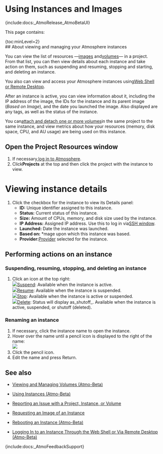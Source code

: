 # Using Instances and Images
<div class="wysiwyg-macro"><div class="wysiwyg-macro-tag wysiwyg-macro-starttag">{include:docs:_AtmoRelease_AtmoBetaUI}</div></div>

This page contains:

<div class="wysiwyg-macro"><div class="wysiwyg-macro-tag wysiwyg-macro-starttag">{toc:minLevel=2}</div></div>
## About viewing and managing your Atmosphere instances

You can view the list of resources —[images](https://pods.iplantcollaborative.org/wiki/display/atmman/Using+Instances "Using Instances") and[volumes](https://pods.iplantcollaborative.org/wiki/display/atmman/Using+Volumes+%28Atmo-Beta%29 "Using Volumes (Atmo-Beta)")— in a project. From that list, you can then view details about each instance and take action on them, such as suspending and resuming, stopping and starting, and deleting an instance.

You also can view and access your Atmosphere instances using[Web Shell or Remote Desktop](https://pods.iplantcollaborative.org/wiki/display/atmman/Logging+In+to+an+Instance+Through+the+Web+Shell+or+Via+Remote+Desktop+%28Atmo-Beta%29 "Logging In to an Instance Through the Web Shell or Via Remote Desktop (Atmo-Beta)").

After an instance is active, you can view information about it, including the IP address of the image, the IDs for the instance and its parent image (_Based on Image_), and the date you launched the image. Also displayed are any tags, as well as the status of the instance.

You can[attach and detach one or more volumes](https://pods.iplantcollaborative.org/wiki/display/atmman/Viewing+and+Managing+Volumes+%28Atmo-Beta%29 "Viewing and Managing Volumes (Atmo-Beta)")in the same project to the same instance, and view metrics about how your resources (memory, disk space, CPU, and AU usage) are being used on this instance.

## Open the Project Resources window

1.  If necessary,[log in to Atmosphere](https://pods.iplantcollaborative.org/wiki/display/atmman/Logging+In+to+and+Signing+Out+of+Atmosphere+%28Atmo-Beta%29 "Logging In to and Signing Out of Atmosphere (Atmo-Beta)").
2.  Click**Projects** at the top and then click the project with the instance to view.

# Viewing instance details

1.  Click the checkbox for the instance to view its Details panel:
    *   **ID:** Unique identifier assigned to this instance.
    *   **Status:** Current status of this instance.
    *   **Size:** Amount of CPUs, memory, and disk size used by the instance.
    *   **IP Address:** Assigned IP address. Use this to log in via[SSH window](https://pods.iplantcollaborative.org/wiki/display/atmman/Logging+In+to+an+Instance+Through+the+Web+Shell+or+Via+Remote+Desktop+%28Atmo-Beta%29 "Logging In to an Instance Through the Web Shell or Via Remote Desktop (Atmo-Beta)").
    *   **Launched:** Date the instance was launched.
    *   **Based on:** *mage upon which this instance was based.
    *   **Provider:**[Provider](https://pods.iplantcollaborative.org/wiki/display/atmman/Using+Providers+%28Atmo-Beta%29 "Using Providers (Atmo-Beta)") selected for the instance.

## Performing actions on an instance

### Suspending, resuming, stopping, and deleting an instance

1.  Click an icon at the top right:  
    ![](https://pods.iplantcollaborative.org/wiki/download/attachments/14090410/InstanceSuspendIcon.jpg?version=1&modificationDate=1424815166000)[Suspend](https://pods.iplantcollaborative.org/wiki/display/atmman/Suspend+and+Resume%2C+Stop+and+Start%2C+Delete+Instances+%28Atmo-Beta%29#SuspendandResume%2CStopandStart%2CDeleteInstances%28Atmo-Beta%29-Suspendinganinstance): Available when the instance is active.  
    ![](https://pods.iplantcollaborative.org/wiki/download/attachments/14090410/InstanceResumeIcon.jpg?version=1&modificationDate=1424815278000)[Resume](https://pods.iplantcollaborative.org/wiki/display/atmman/Suspend+and+Resume%2C+Stop+and+Start%2C+Delete+Instances+%28Atmo-Beta%29#SuspendandResume%2CStopandStart%2CDeleteInstances%28Atmo-Beta%29-Resuminganinstance): Available when the instance is suspended.  
    ![](https://pods.iplantcollaborative.org/wiki/download/attachments/14090410/InstanceStopIcon.jpg?version=1&modificationDate=1424815377000)[Stop](https://pods.iplantcollaborative.org/wiki/display/atmman/Suspend+and+Resume%2C+Stop+and+Start%2C+Delete+Instances+%28Atmo-Beta%29#SuspendandResume%2CStopandStart%2CDeleteInstances%28Atmo-Beta%29-Stoppinganinstance): Available when the instance is active or suspended.  
    ![](https://pods.iplantcollaborative.org/wiki/download/attachments/14090410/InstanceDeleteIcon.jpg?version=1&modificationDate=1424815435000)[Delete](https://pods.iplantcollaborative.org/wiki/display/atmman/Suspend+and+Resume%2C+Stop+and+Start%2C+Delete+Instances+%28Atmo-Beta%29#SuspendandResume%2CStopandStart%2CDeleteInstances%28Atmo-Beta%29-Deletinganinstance): Status will display as_shutoff_. Available when the instance is active, suspended, or shutoff (deleted).

### Renaming an instance

1.  If necessary, click the instance name to open the instance.
2.  Hover over the name until a pencil icon is displayed to the right of the name:  
    ![](https://pods.iplantcollaborative.org/wiki/download/attachments/14090410/RenameInstance.jpg?version=1&modificationDate=1425341463000)
3.  Click the pencil icon.
4.  Edit the name and press Return.

## See also

*   [Viewing and Managing Volumes (Atmo-Beta)](https://pods.iplantcollaborative.org/wiki/display/atmman/Viewing+and+Managing+Volumes+%28Atmo-Beta%29 "Viewing and Managing Volumes (Atmo-Beta)")  

*   [Using Instances (Atmo-Beta)](https://pods.iplantcollaborative.org/wiki/display/atmman/Using+Instances+%28Atmo-Beta%29 "Using Instances (Atmo-Beta)")  

*   [Reporting an Issue with a Project, Instance, or Volume](https://pods.iplantcollaborative.org/wiki/display/atmman/Reporting+an+Issue+with+a+Project%2C+Instance%2C+or+Volume "Reporting an Issue with a Project, Instance, or Volume")  

*   [Requesting an Image of an Instance](https://pods.iplantcollaborative.org/wiki/display/atmman/Requesting+an+Image+of+an+Instance "Requesting an Image of an Instance")  

*   [Rebooting an Instance (Atmo-Beta)](https://pods.iplantcollaborative.org/wiki/display/atmman/Rebooting+an+Instance+%28Atmo-Beta%29 "Rebooting an Instance (Atmo-Beta)")  

*   [Logging In to an Instance Through the Web Shell or Via Remote Desktop (Atmo-Beta)](https://pods.iplantcollaborative.org/wiki/display/atmman/Logging+In+to+an+Instance+Through+the+Web+Shell+or+Via+Remote+Desktop+%28Atmo-Beta%29 "Logging In to an Instance Through the Web Shell or Via Remote Desktop (Atmo-Beta)")  

<div class="wysiwyg-macro"><div class="wysiwyg-macro-tag wysiwyg-macro-starttag">{include:docs:_AtmoFeedbackSupport}</div></div>